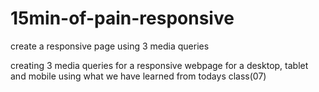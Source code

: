 # 15min-of-pain-responsive
create a responsive page using 3 media queries

creating 3 media queries for a responsive webpage for a desktop, tablet and mobile using what we have learned from todays class(07)
